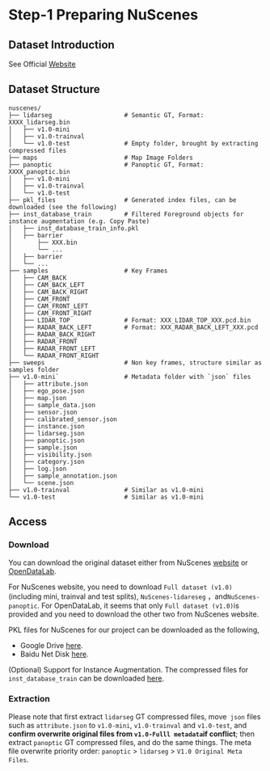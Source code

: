 # Step-1 Preparing NuScenes

## Dataset Introduction

See Official [Website](https://www.nuscenes.org/panoptic)

## Dataset Structure

```
nuscenes/
├── lidarseg					# Semantic GT, Format: XXXX_lidarseg.bin
│   ├── v1.0-mini
│   ├── v1.0-trainval
│   └── v1.0-test				# Empty folder, brought by extracting compressed files
├── maps						# Map Image Folders
├── panoptic					# Panoptic GT, Format: XXXX_panoptic.bin
│   ├── v1.0-mini
│   ├── v1.0-trainval
│   └── v1.0-test
├── pkl_files					# Generated index files, can be downloaded (see the following)
├── inst_database_train			# Filtered Foreground objects for instance augmentation (e.g. Copy Paste)
│   ├── inst_database_train_info.pkl
│   ├── barrier
│   	├── XXX.bin
│   	└── ...
│   ├── barrier
│   └── ...
├── samples						# Key Frames
│   ├── CAM_BACK
│   ├── CAM_BACK_LEFT
│   ├── CAM_BACK_RIGHT
│   ├── CAM_FRONT
│   ├── CAM_FRONT_LEFT
│   ├── CAM_FRONT_RIGHT
│   ├── LIDAR_TOP				# Format: XXX_LIDAR_TOP_XXX.pcd.bin		
│   ├── RADAR_BACK_LEFT 		# Format: XXX_RADAR_BACK_LEFT_XXX.pcd
│   ├── RADAR_BACK_RIGHT
│   ├── RADAR_FRONT
│   ├── RADAR_FRONT_LEFT
│   └── RADAR_FRONT_RIGHT
├── sweeps						# Non key frames, structure similar as samples folder
├── v1.0-mini`					# Metadata folder with `json` files
│   ├── attribute.json
│   ├── ego_pose.json
│   ├── map.json
│   ├── sample_data.json
│   ├── sensor.json
│   ├── calibrated_sensor.json
│   ├── instance.json
│   ├── lidarseg.json
│   ├── panoptic.json
│   ├── sample.json
│   ├── visibility.json
│   ├── category.json
│   ├── log.json
│   ├── sample_annotation.json
│   └── scene.json
├── v1.0-trainval				# Similar as v1.0-mini
└── v1.0-test					# Similar as v1.0-mini
```

## Access

### Download 

You can download the original dataset either from NuScenes [website](https://www.nuscenes.org/nuscenes) or [OpenDataLab](https://opendatalab.com/nuScenes).

For NuScenes website, you need to download `Full dataset (v1.0)`(including mini, trainval and test splits), `NuScenes-lidareseg` ，and`NuScenes-panoptic`. For OpenDataLab, it seems that only `Full dataset (v1.0)`is provided and you need to download the other two from NuScenes website.

PKL files for NuScenes for our project can be downloaded as the following,

- Google Drive [here](https://drive.google.com/file/d/1HU8ufGGn6AD38NJZRkQD46tJjjwcZSn3/view?usp=sharing).
- Baidu Net Disk [here](https://pan.baidu.com/s/1a94BcZAYb0rWMJZL_uZayw?pwd=posk).

(Optional) Support for Instance Augmentation. The compressed files for `inst_database_train` can be downloaded [here](https://pan.baidu.com/s/1h-IyvHWz3oD1P6KACBq9cg?pwd=ccm2).

### Extraction

Please note that first extract `lidarseg` GT compressed files, move` json` files such as `attribute.json` to `v1.0-mini`, `v1.0-trainval` and `v1.0-test`, and **confirm overwrite original files from `v1.0-Fulll metadata`if conflict**; then extract `panoptic` GT compressed files, and do the same things. The meta file overwrite priority order: `panoptic` > `lidarseg` > `V1.0 Original Meta Files`.
